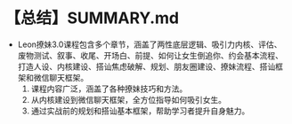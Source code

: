 # 【总结】SUMMARY.md

-   Leon撩妹3.0课程包含多个章节，涵盖了两性底层逻辑、吸引力内核、评估、废物测试、叙事、收尾、开场白、前提、如何让女生倒追你、约会基本流程、打造人设、内核建设、搭讪焦虑破解、规划、朋友圈建设、撩妹流程、搭讪框架和微信聊天框架。
    1.  课程内容广泛，涵盖了各种撩妹技巧和方法。
    2.  从内核建设到微信聊天框架，全方位指导如何吸引女生。
    3.  通过实战前的规划和搭讪基本框架，帮助学习者提升自身魅力。